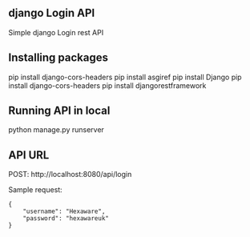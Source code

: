 django Login API
----------------------------
Simple django Login rest API


Installing packages
----------------------------

pip install django-cors-headers
pip install asgiref
pip install Django
pip install django-cors-headers
pip install djangorestframework


Running API in local
----------------------------
 python manage.py runserver
 


API URL
----------------------------
POST: http://localhost:8080/api/login

Sample request:

```
{
    "username": "Hexaware",
    "password": "hexawareuk"
}
```